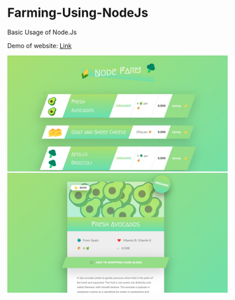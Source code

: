 # Farming-Using-NodeJs
Basic Usage of Node.Js

Demo of website:
<a href='https://program333.github.io/Farming-Using-NodeJs/' >Link</a>

<img src='https://github.com/program333/Farming-Using-NodeJs/blob/master/P1.jpg?raw=true' alt='Output image'/>
<img src='https://github.com/program333/Farming-Using-NodeJs/blob/master/P2.jpg?raw=true' alt='Output image'/>

